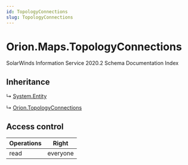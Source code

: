 ```yaml
---
id: TopologyConnections
slug: TopologyConnections
---
```


# Orion.Maps.TopologyConnections

SolarWinds Information Service 2020.2 Schema Documentation Index

## Inheritance

↳ [System.Entity](./../System/Entity)

↳ [Orion.TopologyConnections](./../Orion/TopologyConnections)

## Access control

| Operations | Right |
| ------ | ------ |
| read | everyone |

